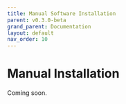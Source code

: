 ```yaml
---
title: Manual Software Installation
parent: v0.3.0-beta
grand_parent: Documentation
layout: default
nav_order: 10
---
```


# Manual Installation

Coming soon.